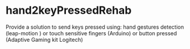 # hand2keyPressedRehab
Provide a solution to send keys pressed using: hand gestures detection (leap-motion ) or touch sensitive fingers (Arduino) or button pressed (Adaptive Gaming kit Logitech) 
